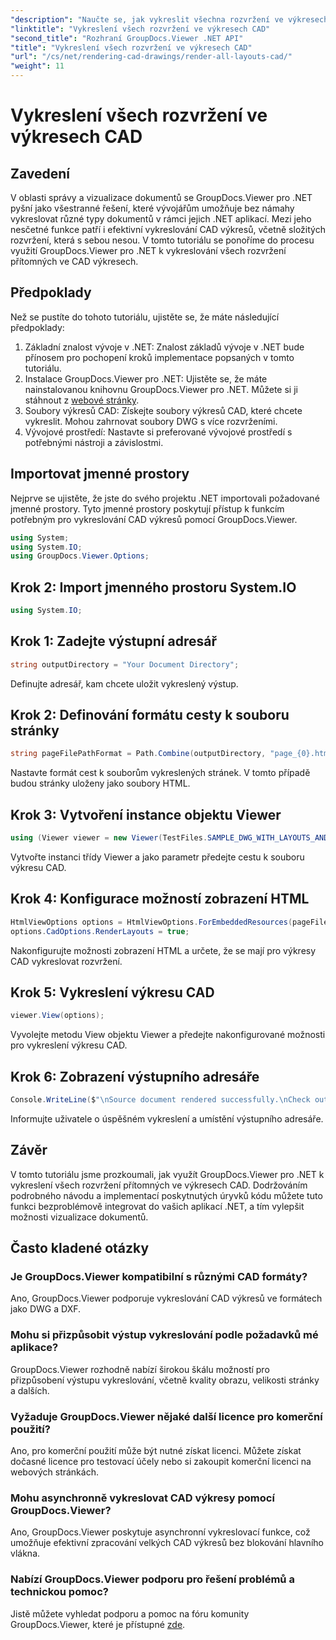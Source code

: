 ```yaml
---
"description": "Naučte se, jak vykreslit všechna rozvržení ve výkresech CAD pomocí GroupDocs.Viewer pro .NET. Pro bezproblémovou integraci postupujte podle našeho komplexního tutoriálu."
"linktitle": "Vykreslení všech rozvržení ve výkresech CAD"
"second_title": "Rozhraní GroupDocs.Viewer .NET API"
"title": "Vykreslení všech rozvržení ve výkresech CAD"
"url": "/cs/net/rendering-cad-drawings/render-all-layouts-cad/"
"weight": 11
---
```


# Vykreslení všech rozvržení ve výkresech CAD

## Zavedení
V oblasti správy a vizualizace dokumentů se GroupDocs.Viewer pro .NET pyšní jako všestranné řešení, které vývojářům umožňuje bez námahy vykreslovat různé typy dokumentů v rámci jejich .NET aplikací. Mezi jeho nesčetné funkce patří i efektivní vykreslování CAD výkresů, včetně složitých rozvržení, která s sebou nesou. V tomto tutoriálu se ponoříme do procesu využití GroupDocs.Viewer pro .NET k vykreslování všech rozvržení přítomných ve CAD výkresech. 
## Předpoklady
Než se pustíte do tohoto tutoriálu, ujistěte se, že máte následující předpoklady:
1. Základní znalost vývoje v .NET: Znalost základů vývoje v .NET bude přínosem pro pochopení kroků implementace popsaných v tomto tutoriálu.
2. Instalace GroupDocs.Viewer pro .NET: Ujistěte se, že máte nainstalovanou knihovnu GroupDocs.Viewer pro .NET. Můžete si ji stáhnout z [webové stránky](https://releases.groupdocs.com/viewer/net/).
3. Soubory výkresů CAD: Získejte soubory výkresů CAD, které chcete vykreslit. Mohou zahrnovat soubory DWG s více rozvrženími.
4. Vývojové prostředí: Nastavte si preferované vývojové prostředí s potřebnými nástroji a závislostmi.

## Importovat jmenné prostory
Nejprve se ujistěte, že jste do svého projektu .NET importovali požadované jmenné prostory. Tyto jmenné prostory poskytují přístup k funkcím potřebným pro vykreslování CAD výkresů pomocí GroupDocs.Viewer.

```csharp
using System;
using System.IO;
using GroupDocs.Viewer.Options;
```
## Krok 2: Import jmenného prostoru System.IO
```csharp
using System.IO;
```
## Krok 1: Zadejte výstupní adresář
```csharp
string outputDirectory = "Your Document Directory";
```
Definujte adresář, kam chcete uložit vykreslený výstup.
## Krok 2: Definování formátu cesty k souboru stránky
```csharp
string pageFilePathFormat = Path.Combine(outputDirectory, "page_{0}.html");
```
Nastavte formát cest k souborům vykreslených stránek. V tomto případě budou stránky uloženy jako soubory HTML.
## Krok 3: Vytvoření instance objektu Viewer
```csharp
using (Viewer viewer = new Viewer(TestFiles.SAMPLE_DWG_WITH_LAYOUTS_AND_LAYERS))
```
Vytvořte instanci třídy Viewer a jako parametr předejte cestu k souboru výkresu CAD.
## Krok 4: Konfigurace možností zobrazení HTML
```csharp
HtmlViewOptions options = HtmlViewOptions.ForEmbeddedResources(pageFilePathFormat);
options.CadOptions.RenderLayouts = true;
```
Nakonfigurujte možnosti zobrazení HTML a určete, že se mají pro výkresy CAD vykreslovat rozvržení.
## Krok 5: Vykreslení výkresu CAD
```csharp
viewer.View(options);
```
Vyvolejte metodu View objektu Viewer a předejte nakonfigurované možnosti pro vykreslení výkresu CAD.
## Krok 6: Zobrazení výstupního adresáře
```csharp
Console.WriteLine($"\nSource document rendered successfully.\nCheck output in {outputDirectory}.");
```
Informujte uživatele o úspěšném vykreslení a umístění výstupního adresáře.

## Závěr
V tomto tutoriálu jsme prozkoumali, jak využít GroupDocs.Viewer pro .NET k vykreslení všech rozvržení přítomných ve výkresech CAD. Dodržováním podrobného návodu a implementací poskytnutých úryvků kódu můžete tuto funkci bezproblémově integrovat do vašich aplikací .NET, a tím vylepšit možnosti vizualizace dokumentů.
## Často kladené otázky
### Je GroupDocs.Viewer kompatibilní s různými CAD formáty?
Ano, GroupDocs.Viewer podporuje vykreslování CAD výkresů ve formátech jako DWG a DXF.
### Mohu si přizpůsobit výstup vykreslování podle požadavků mé aplikace?
GroupDocs.Viewer rozhodně nabízí širokou škálu možností pro přizpůsobení výstupu vykreslování, včetně kvality obrazu, velikosti stránky a dalších.
### Vyžaduje GroupDocs.Viewer nějaké další licence pro komerční použití?
Ano, pro komerční použití může být nutné získat licenci. Můžete získat dočasné licence pro testovací účely nebo si zakoupit komerční licenci na webových stránkách.
### Mohu asynchronně vykreslovat CAD výkresy pomocí GroupDocs.Viewer?
Ano, GroupDocs.Viewer poskytuje asynchronní vykreslovací funkce, což umožňuje efektivní zpracování velkých CAD výkresů bez blokování hlavního vlákna.
### Nabízí GroupDocs.Viewer podporu pro řešení problémů a technickou pomoc?
Jistě můžete vyhledat podporu a pomoc na fóru komunity GroupDocs.Viewer, které je přístupné [zde](https://forum.groupdocs.com/c/viewer/9).